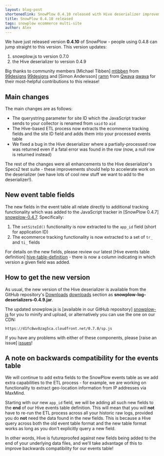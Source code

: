```yaml
---
layout: blog-post
shortenedlink: SnowPlow 0.4.10 released with Hive deserializer improvements
title: SnowPlow 0.4.10 released
tags: snowplow ecommerce multi-site
author: Alex
---
```


We have just released version **0.4.10** of SnowPlow - people using 0.4.8 can jump straight to this version. This version updates:

1. snowplow.js to version 0.7.0
2. the Hive deserializer to version 0.4.9

Big thanks to community members [Michael Tibben] [mtibben] from [99designs] [99designs] and [Simon Andersson] [ramn] from [Qwaya] [qwaya] for their most-helpful contributions to this release!

## Main changes

The main changes are as follows:

* The querystring parameter for site ID which the JavaScript tracker sends to your collector is renamed from `said` to `aid`
* The Hive-based ETL process now extracts the ecommerce tracking fields and the site ID field and adds them into your processed events table
* We fixed a bug in the Hive deserializer where a partially-processed row was returned even if a fatal error was found in the row (now, a null row is returned instead)

The rest of the changes were all enhancements to the Hive deserializer's Specs2 test suite - these improvements should help to accelerate work on the deserializer (we have lots of cool new stuff we want to add to the deserializer!).
<!--more-->

## New event table fields

The new fields in the event table all relate directly to additional tracking functionality which was added to the JavaScript tracker in [SnowPlow 0.4.7] [snowplow-0.4.7]. Specifically:

1. The `setSiteId()` functionality is now extracted to the `app_id` field (short for application ID)
2. The ecommerce tracking functionality is now extracted to a set of `tr_` and `ti_` fields

For details on the new fields, please review our latest [Hive events table definition] [hive-table-definition] - there is now a column indicating in which version a given field was added.

## How to get the new version

As usual, the new version of the Hive deserializer is available from the GitHub repository's [Downloads] [downloads] section as **snowplow-log-deserializers-0.4.9.jar**.

The updated snowplow.js is [available in our GitHub repository] [snowplow-js] for you to minify and upload, or alternatively you can use the one on our CDN:

    https://d1fc8wv8zag5ca.cloudfront.net/0.7.0/sp.js

If you have any problems with either of these components, please [raise an issue] [issues]!

## A note on backwards compatibility for the events table

We will continue to add extra fields to the SnowPlow events table as we add extra capabilities to the ETL process - for example, we are working on functionality to extract geo-location information from IP addresses via MaxMind.

Starting with our new `app_id` field, we will be adding all such new fields to the **end** of our Hive events table definition. This will mean that you will **not** have to re-run the ETL process across all your historic raw logs, provided you do **not** need the data found in the new fields. This is because a Hive query across both the old event table format and the new table format works as long as you don't explicitly query a new field.

In other words, Hive is futureproofed against new fields being added to the end of your underlying data files, and we'll take advantage of this to improve backwards compatibility for our events table!

[mtibben]: https://github.com/mtibben
[99designs]: http://99designs.com
[ramn]: https://github.com/ramn
[qwaya]: http://www.qwaya.com
[snowplow-0.4.7]: /blog/2012/09/06/snowplow-0.4.7-released/
[snowplow-js]: https://raw.github.com/snowplow/snowplow/master/1-trackers/javascript-tracker/js/snowplow.js
[hive-table-definition]: /analytics/snowplow-table-structure.html
[issues]: https://github.com/snowplow/snowplow/issues
[downloads]: https://github.com/snowplow/snowplow/downloads